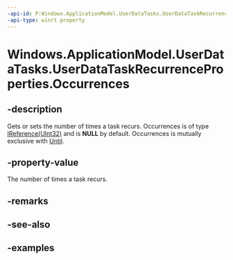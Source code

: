 ```yaml
---
-api-id: P:Windows.ApplicationModel.UserDataTasks.UserDataTaskRecurrenceProperties.Occurrences
-api-type: winrt property
---
```


<!-- Property syntax.
public IReference<int> Occurrences { get;  set; }
-->

# Windows.ApplicationModel.UserDataTasks.UserDataTaskRecurrenceProperties.Occurrences

## -description
Gets or sets the number of times a task recurs. Occurrences is of type [IReference(UInt32)](../windows.foundation/ireference_1.md) and is **NULL** by default. Occurrences is mutually exclusive with [Until](userdatataskrecurrenceproperties_until.md).

## -property-value
The number of times a task recurs.

## -remarks

## -see-also

## -examples
